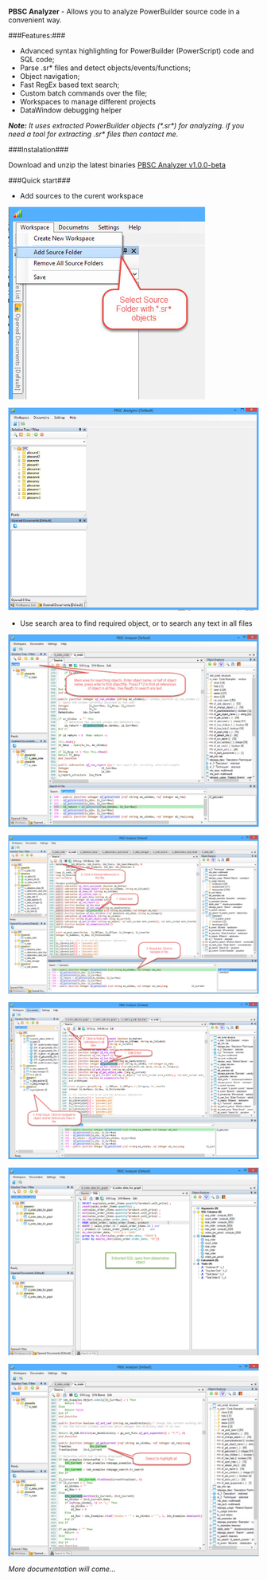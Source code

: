 
**PBSC Analyzer** - Allows you to analyze PowerBuilder source code in a convenient way.

###Features:###
* Advanced syntax highlighting for PowerBuilder (PowerScript) code and SQL code;
* Parse .sr\* files and detect objects/events/functions;
* Object navigation;
* Fast RegEx based text search;
* Custom batch commands over the file;
* Workspaces to manage different projects
* DataWindow debugging helper

_**Note:** It uses extracted PowerBuilder objects (\*.sr\*) for analyzing. if you need a tool for extracting .sr\* files then contact me._

###Instalation###

Download and unzip the latest binaries [PBSC Analyzer v1.0.0-beta](https://github.com/sashazjukov/PBSCAnalyzer/releases)

###Quick start###
* Add sources to the curent workspace

![](/docimages/2016-08-31_18-53-28.jpg)

![](/docimages/2016-08-31_18-54-19.jpg)

* Use search area to find required object, or to search any text in all files
 
![](/docimages/2016-08-31_18-56-56.jpg)

![](/docimages/2016-08-31_18-59-18.jpg)

![](/docimages/2016-08-31_20-06-15.jpg)

![](/docimages/2016-08-31_19-06-03.jpg)

![](/docimages/2016-08-31_18-56-30.jpg)

*More documentation will come...*
